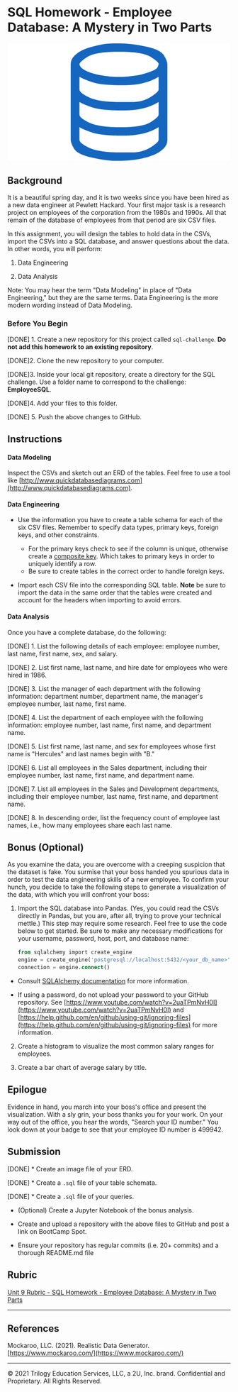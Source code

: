 # SQL Homework - Employee Database: A Mystery in Two Parts

![sql.png](sql.png)

## Background

It is a beautiful spring day, and it is two weeks since you have been hired as a new data engineer at Pewlett Hackard. Your first major task is a research project on employees of the corporation from the 1980s and 1990s. All that remain of the database of employees from that period are six CSV files.

In this assignment, you will design the tables to hold data in the CSVs, import the CSVs into a SQL database, and answer questions about the data. In other words, you will perform:

1. Data Engineering

3. Data Analysis

Note: You may hear the term "Data Modeling" in place of "Data Engineering," but they are the same terms. Data Engineering is the more modern wording instead of Data Modeling.

### Before You Begin

[DONE] 1. Create a new repository for this project called `sql-challenge`. **Do not add this homework to an existing repository**.

[DONE]2. Clone the new repository to your computer.

[DONE]3. Inside your local git repository, create a directory for the SQL challenge. Use a folder name to correspond to the challenge: **EmployeeSQL**.

[DONE]4. Add your files to this folder.

[DONE] 5. Push the above changes to GitHub.

## Instructions

#### Data Modeling

Inspect the CSVs and sketch out an ERD of the tables. Feel free to use a tool like [http://www.quickdatabasediagrams.com](http://www.quickdatabasediagrams.com).

#### Data Engineering

* Use the information you have to create a table schema for each of the six CSV files. Remember to specify data types, primary keys, foreign keys, and other constraints.

  * For the primary keys check to see if the column is unique, otherwise create a [composite key](https://en.wikipedia.org/wiki/Compound_key). Which takes to primary keys in order to uniquely identify a row.
  * Be sure to create tables in the correct order to handle foreign keys.

* Import each CSV file into the corresponding SQL table. **Note** be sure to import the data in the same order that the tables were created and account for the headers when importing to avoid errors.

#### Data Analysis

Once you have a complete database, do the following:

[DONE] 1. List the following details of each employee: employee number, last name, first name, sex, and salary.

[DONE] 2. List first name, last name, and hire date for employees who were hired in 1986.

[DONE] 3. List the manager of each department with the following information: department number, department name, the manager's employee number, last name, first name.

[DONE] 4. List the department of each employee with the following information: employee number, last name, first name, and department name.

[DONE] 5. List first name, last name, and sex for employees whose first name is "Hercules" and last names begin with "B."

[DONE] 6. List all employees in the Sales department, including their employee number, last name, first name, and department name.

[DONE] 7. List all employees in the Sales and Development departments, including their employee number, last name, first name, and department name.

[DONE] 8. In descending order, list the frequency count of employee last names, i.e., how many employees share each last name.

## Bonus (Optional)

As you examine the data, you are overcome with a creeping suspicion that the dataset is fake. You surmise that your boss handed you spurious data in order to test the data engineering skills of a new employee. To confirm your hunch, you decide to take the following steps to generate a visualization of the data, with which you will confront your boss:

1. Import the SQL database into Pandas. (Yes, you could read the CSVs directly in Pandas, but you are, after all, trying to prove your technical mettle.) This step may require some research. Feel free to use the code below to get started. Be sure to make any necessary modifications for your username, password, host, port, and database name:

   ```sql
   from sqlalchemy import create_engine
   engine = create_engine('postgresql://localhost:5432/<your_db_name>')
   connection = engine.connect()
   ```

* Consult [SQLAlchemy documentation](https://docs.sqlalchemy.org/en/latest/core/engines.html#postgresql) for more information.

* If using a password, do not upload your password to your GitHub repository. See [https://www.youtube.com/watch?v=2uaTPmNvH0I](https://www.youtube.com/watch?v=2uaTPmNvH0I) and [https://help.github.com/en/github/using-git/ignoring-files](https://help.github.com/en/github/using-git/ignoring-files) for more information.

2. Create a histogram to visualize the most common salary ranges for employees.

3. Create a bar chart of average salary by title.

## Epilogue

Evidence in hand, you march into your boss's office and present the visualization. With a sly grin, your boss thanks you for your work. On your way out of the office, you hear the words, "Search your ID number." You look down at your badge to see that your employee ID number is 499942.

## Submission

[DONE] * Create an image file of your ERD.

[DONE] * Create a `.sql` file of your table schemata.

[DONE] * Create a `.sql` file of your queries.

* (Optional) Create a Jupyter Notebook of the bonus analysis.

* Create and upload a repository with the above files to GitHub and post a link on BootCamp Spot.

* Ensure your repository has regular commits (i.e. 20+ commits) and a thorough README.md file

## Rubric

[Unit 9 Rubric - SQL Homework - Employee Database: A Mystery in Two Parts](https://docs.google.com/document/d/1OksnTYNCT0v0E-VkhIMJ9-iG0_oXNwCZAJlKV0aVMKQ/edit?usp=sharing)

- - -

## References

Mockaroo, LLC. (2021). Realistic Data Generator. [https://www.mockaroo.com/](https://www.mockaroo.com/)

- - -

© 2021 Trilogy Education Services, LLC, a 2U, Inc. brand. Confidential and Proprietary. All Rights Reserved.

